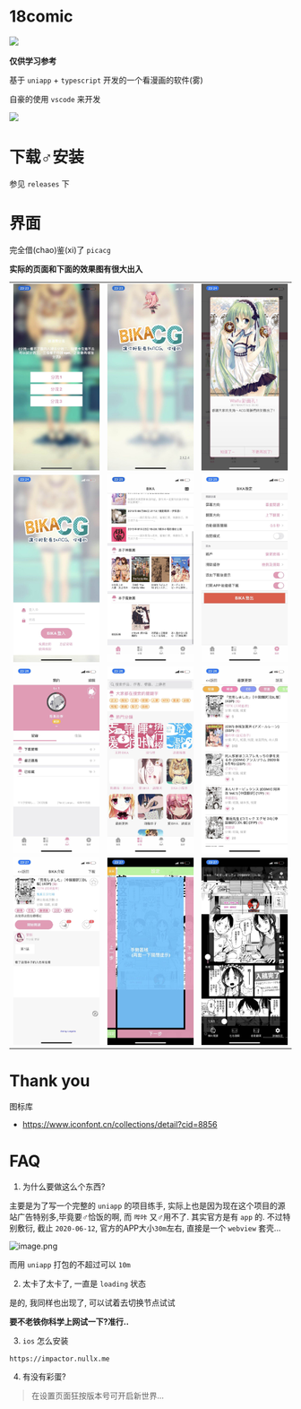 # 18comic

![](https://18comic.one/media/logo/new_logo.png?v=2020000525)

**仅供学习参考**

基于 `uniapp` + `typescript` 开发的一个看漫画的软件(雾)

自豪的使用 `vscode` 来开发

![](https://img.shields.io/badge/style-hello--world-green?logo=visual-studio-code&style=for-the-badge&label=vscode)

# 下载♂安装

参见 `releases` 下

# 界面

完全借(chao)鉴(xi)了 `picacg`

**实际的页面和下面的效果图有很大出入**

|    |            |   |
|----------|:-------------:|------:|
| ![](./design/1.jpg) |  ![](./design/2.jpg) |  ![](./design/3.jpg) |
| ![](./design/4.jpg) |  ![](./design/5.jpg) |  ![](./design/6.jpg) |
| ![](./design/7.jpg) |  ![](./design/8.jpg) |  ![](./design/9.jpg) |
| ![](./design/10.jpg) |  ![](./design/11.jpg) |  ![](./design/12.jpg) |

# Thank you

图标库

- https://www.iconfont.cn/collections/detail?cid=8856

# FAQ

1. 为什么要做这么个东西?

主要是为了写一个完整的 `uniapp` 的项目练手, 实际上也是因为现在这个项目的源站广告特别多,毕竟要♂恰饭的啊, 而 `哔咔` 又♂用不了. 其实官方是有 `app` 的. 不过特别敷衍, 截止 `2020-06-12`, 官方的APP大小`30m`左右, 直接是一个 `webview` 套壳...

![image.png](https://i.loli.net/2020/06/12/hmWY6F87LCVsycz.png)

而用 `uniapp` 打包的不超过可以 `10m`


2. 太卡了太卡了, 一直是 `loading` 状态

是的, 我同样也出现了, 可以试着去切换节点试试

**要不老铁你科学上网试一下?准行..**

3. `ios` 怎么安装

```
https://impactor.nullx.me
```

4. 有没有彩蛋?

> 在设置页面狂按版本号可开启新世界...